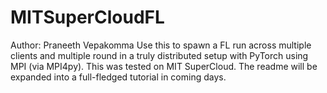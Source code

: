 # MITSuperCloudFL
Author: Praneeth Vepakomma
Use this to spawn a FL run across multiple clients and multiple round in a truly distributed setup with PyTorch using MPI (via MPI4py). This was tested on MIT SuperCloud.
The readme will be expanded into a full-fledged tutorial in coming days.

